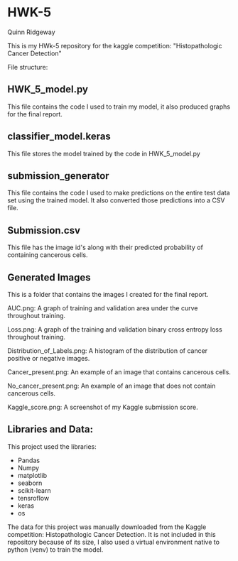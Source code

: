 # HWK-5

Quinn Ridgeway

This is my HWk-5 repository for the kaggle competition: "Histopathologic Cancer Detection"

File structure:

## HWK_5_model.py

This file contains the code I used to train my model, it also produced graphs for the final report.

## classifier_model.keras

This file stores the model trained by the code in HWK_5_model.py

## submission_generator

This file contains the code I used to make predictions on the entire test data set using the trained model. It also converted those predictions into a CSV file.

## Submission.csv

This file has the image id's along with their predicted probability of containing cancerous cells.

## Generated Images 

This is a folder that contains the images I created for the final report.

AUC.png: A graph of training and validation area under the curve throughout training.

Loss.png: A graph of the training and validation binary cross entropy loss throughout training.

Distribution_of_Labels.png: A histogram of the distribution of cancer positive or negative images.

Cancer_present.png: An example of an image that contains cancerous cells.

No_cancer_present.png: An example of an image that does not contain cancerous cells. 

Kaggle_score.png: A screenshot of my Kaggle submission score. 

## Libraries and Data:

This project used the libraries:

- Pandas
- Numpy
- matplotlib
- seaborn
- scikit-learn
- tensroflow
- keras
- os

The data for this project was manually downloaded from the Kaggle competition: Histopathologic Cancer Detection. 
It is not included in this repository because of its size, I also used a virtual environment native
to python (venv) to train the model.


